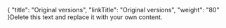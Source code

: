 {
    "title": "Original versions",
    "linkTitle": "Original versions",
    "weight": "80"
}Delete this text and replace it with your own content.
